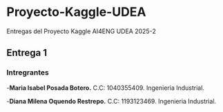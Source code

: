 # Proyecto-Kaggle-UDEA
Entregas del Proyecto Kaggle AI4ENG UDEA 2025-2

## Entrega 1

### Intregrantes
-**Maria Isabel Posada Botero.**
C.C: 1040355409.
Ingenieria Industrial.

-**Diana Milena Oquendo Restrepo.**
C.C: 1193123469.
Ingenieria Industrial.


